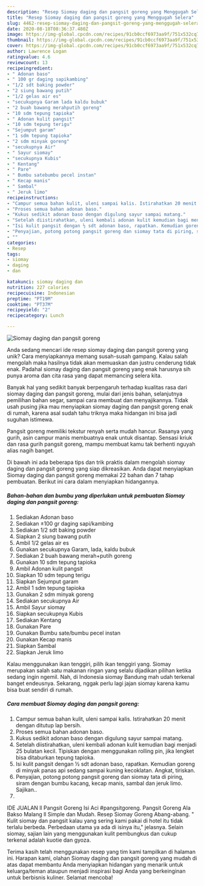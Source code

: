 ```yaml
---
description: "Resep Siomay daging dan pangsit goreng yang Menggugah Selera"
title: "Resep Siomay daging dan pangsit goreng yang Menggugah Selera"
slug: 4462-resep-siomay-daging-dan-pangsit-goreng-yang-menggugah-selera
date: 2020-08-18T08:36:37.480Z
image: https://img-global.cpcdn.com/recipes/91cb0ccf6973aa9f/751x532cq70/siomay-daging-dan-pangsit-goreng-foto-resep-utama.jpg
thumbnail: https://img-global.cpcdn.com/recipes/91cb0ccf6973aa9f/751x532cq70/siomay-daging-dan-pangsit-goreng-foto-resep-utama.jpg
cover: https://img-global.cpcdn.com/recipes/91cb0ccf6973aa9f/751x532cq70/siomay-daging-dan-pangsit-goreng-foto-resep-utama.jpg
author: Lawrence Logan
ratingvalue: 4.6
reviewcount: 13
recipeingredient:
- " Adonan baso"
- " 100 gr daging sapikambing"
- "1/2 sdt baking powder"
- "2 siung bawang putih"
- "1/2 gelas air es"
- "secukupnya Garam lada kaldu bubuk"
- "2 buah bawang merahputih goreng"
- "10 sdm tepung tapioka"
- " Adonan kulit pangsit"
- "10 sdm tepung terigu"
- "Sejumput garam"
- "1 sdm tepung tapioka"
- "2 sdm minyak goreng"
- "secukupnya Air"
- " Sayur siomay"
- "secukupnya Kubis"
- " Kentang"
- " Pare"
- " Bumbu satebumbu pecel instan"
- " Kecap manis"
- " Sambal"
- " Jeruk limo"
recipeinstructions:
- "Campur semua bahan kulit, uleni sampai kalis. Istirahatkan 20 menit dengan ditutup lap bersih."
- "Proses semua bahan adonan baso."
- "Kukus sedikit adonan baso dengan digulung sayur sampai matang."
- "Setelah diistirahatkan, uleni kembali adonan kulit kemudian bagi menjadi 25 bulatan kecil. Tipiskan dengan menggunakan rolling pin, jika lengket bisa ditaburkan tepung tapioka."
- "Isi kulit pangsit dengan ½ sdt adonan baso, rapatkan. Kemudian goreng di minyak panas api sedang sampai kuning kecoklatan. Angkat, tiriskan."
- "Penyajian, potong potong pangsit goreng dan siomay tata di piring, siram dengan bumbu kacang, kecap manis, sambal dan jeruk limo. Sajikan.."
- ""
categories:
- Resep
tags:
- siomay
- daging
- dan

katakunci: siomay daging dan 
nutrition: 227 calories
recipecuisine: Indonesian
preptime: "PT19M"
cooktime: "PT37M"
recipeyield: "2"
recipecategory: Lunch

---
```



![Siomay daging dan pangsit goreng](https://img-global.cpcdn.com/recipes/91cb0ccf6973aa9f/751x532cq70/siomay-daging-dan-pangsit-goreng-foto-resep-utama.jpg)

Anda sedang mencari ide resep siomay daging dan pangsit goreng yang unik? Cara menyiapkannya memang susah-susah gampang. Kalau salah mengolah maka hasilnya tidak akan memuaskan dan justru cenderung tidak enak. Padahal siomay daging dan pangsit goreng yang enak harusnya sih punya aroma dan cita rasa yang dapat memancing selera kita.

Banyak hal yang sedikit banyak berpengaruh terhadap kualitas rasa dari siomay daging dan pangsit goreng, mulai dari jenis bahan, selanjutnya pemilihan bahan segar, sampai cara membuat dan menyajikannya. Tidak usah pusing jika mau menyiapkan siomay daging dan pangsit goreng enak di rumah, karena asal sudah tahu triknya maka hidangan ini bisa jadi suguhan istimewa.

Pangsit goreng memiliki tekstur renyah serta mudah hancur. Rasanya yang gurih, asin campur manis membuatnya enak untuk disantap. Sensasi kriuk dan rasa gurih pangsit goreng, mampu membuat kamu tak berhenti nguyah alias nagih banget.


Di bawah ini ada beberapa tips dan trik praktis dalam mengolah siomay daging dan pangsit goreng yang siap dikreasikan. Anda dapat menyiapkan Siomay daging dan pangsit goreng memakai 22 bahan dan 7 tahap pembuatan. Berikut ini cara dalam menyiapkan hidangannya.

<!--inarticleads1-->

##### Bahan-bahan dan bumbu yang diperlukan untuk pembuatan Siomay daging dan pangsit goreng:

1. Sediakan  Adonan baso
1. Sediakan  ±100 gr daging sapi/kambing
1. Sediakan 1/2 sdt baking powder
1. Siapkan 2 siung bawang putih
1. Ambil 1/2 gelas air es
1. Gunakan secukupnya Garam, lada, kaldu bubuk
1. Sediakan 2 buah bawang merah+putih goreng
1. Gunakan 10 sdm tepung tapioka
1. Ambil  Adonan kulit pangsit
1. Siapkan 10 sdm tepung terigu
1. Siapkan Sejumput garam
1. Ambil 1 sdm tepung tapioka
1. Gunakan 2 sdm minyak goreng
1. Sediakan secukupnya Air
1. Ambil  Sayur siomay
1. Siapkan secukupnya Kubis
1. Sediakan  Kentang
1. Gunakan  Pare
1. Gunakan  Bumbu sate/bumbu pecel instan
1. Gunakan  Kecap manis
1. Siapkan  Sambal
1. Siapkan  Jeruk limo


Kalau menggunakan ikan tenggiri, pilih ikan tenggiri yang. Siomay merupakan salah satu makanan ringan yang selalu dijadikan pilihan ketika sedang ingin ngemil. Nah, di Indonesia siomay Bandung mah udah terkenal banget endeusnya. Sekarang, nggak perlu lagi jajan siomay karena kamu bisa buat sendiri di rumah. 

<!--inarticleads2-->

##### Cara membuat Siomay daging dan pangsit goreng:

1. Campur semua bahan kulit, uleni sampai kalis. Istirahatkan 20 menit dengan ditutup lap bersih.
1. Proses semua bahan adonan baso.
1. Kukus sedikit adonan baso dengan digulung sayur sampai matang.
1. Setelah diistirahatkan, uleni kembali adonan kulit kemudian bagi menjadi 25 bulatan kecil. Tipiskan dengan menggunakan rolling pin, jika lengket bisa ditaburkan tepung tapioka.
1. Isi kulit pangsit dengan ½ sdt adonan baso, rapatkan. Kemudian goreng di minyak panas api sedang sampai kuning kecoklatan. Angkat, tiriskan.
1. Penyajian, potong potong pangsit goreng dan siomay tata di piring, siram dengan bumbu kacang, kecap manis, sambal dan jeruk limo. Sajikan..
1. 


IDE JUALAN ll Pangsit Goreng Isi Aci #pangsitgoreng. Pangsit Goreng Ala Bakso Malang ll Simple dan Mudah. Resep Siomay Goreng Abang-abang. &#34; Kulit siomay dan pangsit kalau yang sering kami pakai di hotel itu tidak terlalu berbeda. Perbedaan utama ya ada di isinya itu,&#34; jelasnya. Selain siomay, sajian lain yang menggunakan kulit pembungkus dan cukup terkenal adalah kuotie dan gyoza. 

Terima kasih telah menggunakan resep yang tim kami tampilkan di halaman ini. Harapan kami, olahan Siomay daging dan pangsit goreng yang mudah di atas dapat membantu Anda menyiapkan hidangan yang menarik untuk keluarga/teman ataupun menjadi inspirasi bagi Anda yang berkeinginan untuk berbisnis kuliner. Selamat mencoba!
